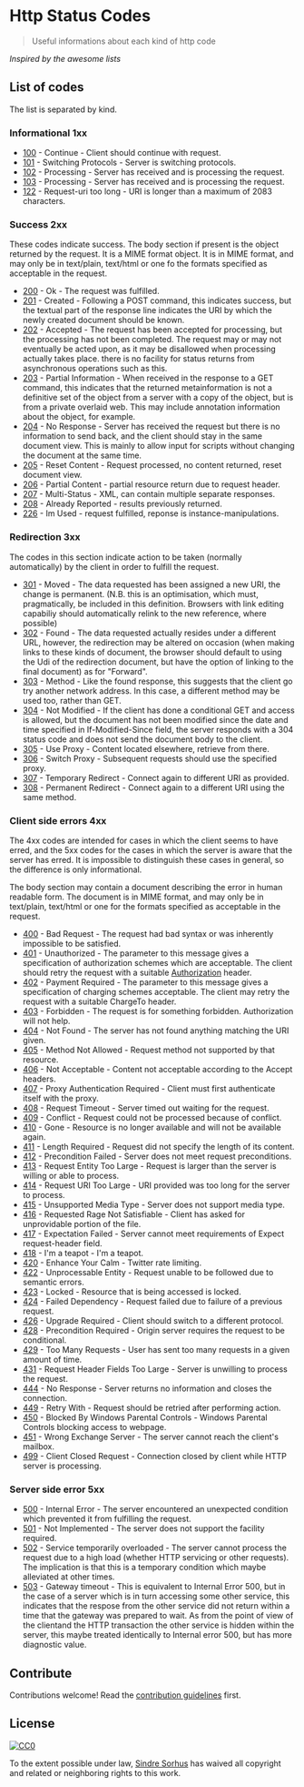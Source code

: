 # Http Status Codes 

> Useful informations about each kind of http code

*Inspired by the awesome lists*


## List of codes

The list is separated by kind.

### Informational 1xx
- [100](http://httpstatus.es/100) - Continue - Client should continue with request.
- [101](http://httpstatus.es/101) - Switching Protocols - Server is switching protocols.
- [102](http://httpstatus.es/102) - Processing - Server has received and is processing the request.
- [103](http://httpstatus.es/102) - Processing - Server has received and is processing the request.
- [122](http://httpstatus.es/102) - Request-uri too long - URI is longer than a maximum of 2083 characters.

### Success 2xx
These codes indicate success. The body section if present is the object returned by the request. It is a MIME format object. It is in MIME format, and may only be in text/plain, text/html or one fo the formats specified as acceptable in the request.

- [200](http://httpstatus.es/200) - Ok - The request was fulfilled.
- [201](http://httpstatus.es/201) - Created - Following a POST command, this indicates success, but the textual part of the response line indicates the URI by which the newly created document should be known.
- [202](http://httpstatus.es/202) - Accepted - The request has been accepted for processing, but the processing has not been completed. The request may or may not eventually be acted upon, as it may be disallowed when processing actually takes place. there is no facility for status returns from asynchronous operations such as this.
- [203](http://httpstatus.es/203) - Partial Information - When received in the response to a GET command, this indicates that the returned metainformation is not a definitive set of the object from a server with a copy of the object, but is from a private overlaid web. This may include annotation information about the object, for example.
- [204](http://httpstatus.es/204) - No Response - Server has received the request but there is no information to send back, and the client should stay in the same document view. This is mainly to allow input for scripts without changing the document at the same time.
- [205](http://httpstatus.es/205) - Reset Content - Request processed, no content returned, reset document view.
- [206](http://httpstatus.es/206) - Partial Content - partial resource return due to request header.
- [207](http://httpstatus.es/207) - Multi-Status - XML, can contain multiple separate responses.
- [208](http://httpstatus.es/208) - Already Reported - results previously returned.
- [226](http://httpstatus.es/226) - Im Used - request fulfilled, reponse is instance-manipulations.

### Redirection 3xx
The codes in this section indicate action to be taken (normally automatically) by the client in order to fulfill the request.

- [301](http://httpstatus.es/301) - Moved - The data requested has been assigned a new URI, the change is permanent. (N.B. this is an optimisation, which must, pragmatically, be included in this definition. Browsers with link editing capabiliy should automatically relink to the new reference, where possible)
- [302](http://httpstatus.es/302) - Found - The data requested actually resides under a different URL, however, the redirection may be altered on occasion (when making links to these kinds of document, the browser should default to using the Udi of the redirection document, but have the option of linking to the final document) as for "Forward".
- [303](http://httpstatus.es/303) - Method - Like the found response, this suggests that the client go try another network address. In this case, a different method may be used too, rather than GET.
- [304](http://httpstatus.es/304) - Not Modified - If the client has done a conditional GET and access is allowed, but the document has not been modified since the date and time specified in If-Modified-Since field, the server responds with a 304 status code and does not send the document body to the client.
- [305](http://httpstatus.es/305) - Use Proxy - Content located elsewhere, retrieve from there.
- [306](http://httpstatus.es/306) - Switch Proxy - Subsequent requests should use the specified proxy.
- [307](http://httpstatus.es/307) - Temporary Redirect - Connect again to different URI as provided.
- [308](http://httpstatus.es/308) - Permanent Redirect - Connect again to a different URI using the same method.

### Client side errors 4xx
The 4xx codes are intended for cases in which the client seems to have erred, and the 5xx codes for the cases in which the server is aware that the server has erred. It is impossible to distinguish these cases in general, so the difference is only informational.

The body section may contain a document describing the error in human readable form. The document is in MIME format, and may only be in text/plain, text/html or one for the formats specified as acceptable in the request.

- [400](http://httpstatus.es/400) - Bad Request - The request had bad syntax or was inherently impossible to be satisfied.
- [401](http://httpstatus.es/401) - Unauthorized - The parameter to this message gives a specification of authorization schemes which are acceptable. The client should retry the request with a suitable [Authorization](http://www.w3.org/Protocols/HTTP/HTRQ_Headers.html#z9) header.
- [402](http://httpstatus.es/402) - Payment Required - The parameter to this message gives a specification of charging schemes acceptable. The client may retry the request with a suitable ChargeTo header.
- [403](http://httpstatus.es/403) - Forbidden - The request is for something forbidden. Authorization will not help.
- [404](http://httpstatus.es/404) - Not Found - The server has not found anything matching the URI given.
- [405](http://httpstatus.es/405) - Method Not Allowed - Request method not supported by that resource.
- [406](http://httpstatus.es/406) - Not Acceptable - Content not acceptable according to the Accept headers.
- [407](http://httpstatus.es/407) - Proxy Authentication Required - Client must first authenticate itself with the proxy.
- [408](http://httpstatus.es/408) - Request Timeout - Server timed out waiting for the request.
- [409](http://httpstatus.es/409) - Conflict - Request could not be processed because of conflict.
- [410](http://httpstatus.es/410) - Gone - Resource is no longer available and will not be available again.
- [411](http://httpstatus.es/411) - Length Required - Request did not specify the length of its content.
- [412](http://httpstatus.es/412) - Precondition Failed - Server does not meet request preconditions.
- [413](http://httpstatus.es/413) - Request Entity Too Large - Request is larger than the server is willing or able to process.
- [414](http://httpstatus.es/414) - Request URI Too Large - URI provided was too long for the server to process.
- [415](http://httpstatus.es/415) - Unsupported Media Type - Server does not support media type.
- [416](http://httpstatus.es/416) - Requested Rage Not Satisfiable - Client has asked for unprovidable portion of the file.
- [417](http://httpstatus.es/417) - Expectation Failed - Server cannot meet requirements of Expect request-header field.
- [418](http://httpstatus.es/418) - I'm a teapot - I'm a teapot.
- [420](http://httpstatus.es/420) - Enhance Your Calm - Twitter rate limiting.
- [422](http://httpstatus.es/422) - Unprocessable Entity - Request unable to be followed due to semantic errors.
- [423](http://httpstatus.es/423) - Locked - Resource that is being accessed is locked.
- [424](http://httpstatus.es/424) - Failed Dependency - Request failed due to failure of a previous request.
- [426](http://httpstatus.es/426) - Upgrade Required - Client should switch to a different protocol.
- [428](http://httpstatus.es/428) - Precondition Required - Origin server requires the request to be conditional.
- [429](http://httpstatus.es/429) - Too Many Requests - User has sent too many requests in a given amount of time.
- [431](http://httpstatus.es/429) - Request Header Fields Too Large - Server is unwilling to process the request.
- [444](http://httpstatus.es/444) - No Response - Server returns no information and closes the connection.
- [449](http://httpstatus.es/449) - Retry With - Request should be retried after performing action.
- [450](http://httpstatus.es/450) - Blocked By Windows Parental Controls - Windows Parental Controls blocking access to webpage.
- [451](http://httpstatus.es/451) - Wrong Exchange Server - The server cannot reach the client's mailbox.
- [499](http://httpstatus.es/499) - Client Closed Request - Connection closed by client while HTTP server is processing.

### Server side error 5xx
- [500](http://httpstatus.es/500) - Internal Error - The server encountered an unexpected condition which prevented it from fulfilling the request.
- [501](http://httpstatus.es/501) - Not Implemented - The server does not support the facility required.
- [502](http://httpstatus.es/502) - Service temporarily overloaded - The server cannot process the request due to a high load (whether HTTP servicing or other requests). The implication is that this is a temporary condition which maybe alleviated at other times.
- [503](http://httpstatus.es/503) - Gateway timeout - This is equivalent to Internal Error 500, but in the case of a server which is in turn accessing some other service, this indicates that the respose from the other service did not return within a time that the gateway was prepared to wait. As from the point of view of the clientand the HTTP transaction the other service is hidden within the server, this maybe treated identically to Internal error 500, but has more diagnostic value.



## Contribute

Contributions welcome! Read the [contribution guidelines](contributing.md) first.


## License

[![CC0](http://i.creativecommons.org/p/zero/1.0/88x31.png)](http://creativecommons.org/publicdomain/zero/1.0/)

To the extent possible under law, [Sindre Sorhus](http://sindresorhus.com) has waived all copyright and related or neighboring rights to this work.
